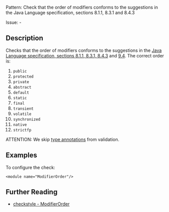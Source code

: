 Pattern: Check that the order of modifiers conforms to the suggestions in the Java Language specification, sections 8.1.1, 8.3.1 and 8.4.3

Issue: -

## Description

Checks that the order of modifiers conforms to the suggestions in the [Java Language specification, sections 8.1.1, 8.3.1, 8.4.3](http://docs.oracle.com/javase/specs/jls/se8/html/jls-8.html) and [ 9.4](https://docs.oracle.com/javase/specs/jls/se8/html/jls-9.html). The correct order is: 

  1. `public`
  2. `protected`
  3. `private`
  4. `abstract`
  5. `default`
  6. `static`
  7. `final`
  8. `transient`
  9. `volatile`
  10. `synchronized`
  11. `native`
  12. `strictfp`

ATTENTION: We skip [ type annotations](http://www.oracle.com/technetwork/articles/java/ma14-architect-annotations-2177655.html) from validation. 

## Examples

To configure the check: 
    
    
    <module name="ModifierOrder"/>

## Further Reading

* [checkstyle - ModifierOrder](http://checkstyle.sourceforge.net/config_modifier.html#ModifierOrder)